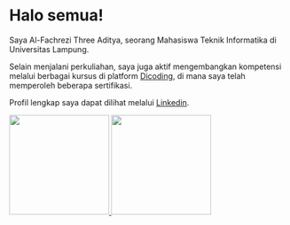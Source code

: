 # Halo semua! 

Saya Al-Fachrezi Three Aditya, seorang Mahasiswa Teknik Informatika di Universitas Lampung.<br>

Selain menjalani perkuliahan, saya juga aktif mengembangkan kompetensi melalui berbagai kursus di platform [Dicoding](https://www.dicoding.com/users/al_fachrezi/academies), di mana saya telah memperoleh beberapa sertifikasi.

Profil lengkap saya dapat dilihat melalui [Linkedin](https://www.linkedin.com/in/al-fachrezi-three-aditya/).

<p align="left">
<a href="https://github.com/Altheeiya">
  <img height="180em" src="https://github-readme-stats-eight-theta.vercel.app/api?username=altheeiya&show_icons=true&theme=algolia&include_all_commits=true&count_private=true"/>
  <img height="180em" src="https://github-readme-stats-eight-theta.vercel.app/api/top-langs/?username=altheeiya&layout=compact&theme=algolia"/>
</a>
</p>
